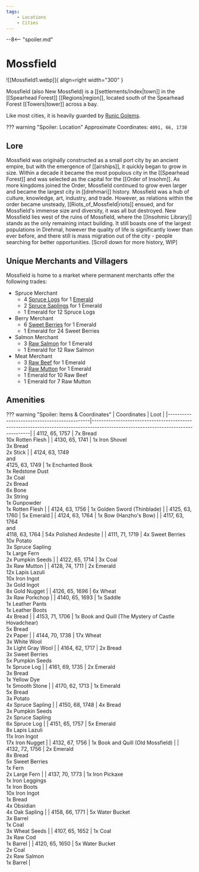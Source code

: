 ```yaml
---
tags:
    - Locations
    - Cities
---
```


--8<-- "spoiler.md"

# Mossfield

![[Mossfield1.webp]]{ align=right width="300" }

Mossfield (also New Mossfield) is a [[settlements/index|town]] in the [[Spearhead Forest]] [[Regions|region]], located south of the Spearhead Forest [[Towers|tower]] across a bay.

Like most cities, it is heavily guarded by [Runic Golems](https://minecraft.gamepedia.com/Iron_Golem).

??? warning "Spoiler: Location"
	Approximate Coordinates: `4091, 66, 1730`
	
## Lore

Mossfield was originally constructed as a small port city by an ancient empire, but with the emergence of [[airships]], it quickly began to grow in size. Within a decade it became the most populous city in the [[Spearhead Forest]] and was selected as the capital for the [[Order of Insohm]]. As more kingdoms joined the Order, Mossfield continued to grow even larger and became the largest city in [[drehmari]] history. Mossfield was a hub of culture, knowledge, art, industry, and trade. However, as relations within the order became unsteady, [[Riots_of_Mossfield|riots]] ensued, and for Mossfield's immense size and diversity, it was all but destroyed. New Mossfield lies west of the ruins of Mossfield, where the [[Insohmic Library]] stands as the only remaining intact building. It still boasts one of the largest populations in Drehmal, however the quality of life is significantly lower than ever before, and there still is mass migration out of the city - people searching for better opportunities. \[Scroll down for more history, WIP\]

## Unique Merchants and Villagers

Mossfield is home to a market where permanent merchants offer the
following trades:

- Spruce Merchant
    - 4 [Spruce Logs](https://minecraft.gamepedia.com/Log) for 1 [Emerald](https://minecraft.gamepedia.com/Emerald)
    - 2 [Spruce Saplings](https://minecraft.gamepedia.com/Sapling) for 1 Emerald
    - 1 Emerald for 12 Spruce Logs
- Berry Merchant
    - 6 [Sweet Berries](https://minecraft.gamepedia.com/Sweet_Berries) for 1 Emerald
    - 1 Emerald for 24 Sweet Berries
- Salmon Merchant
    - 3 [Raw Salmon](https://minecraft.gamepedia.com/Raw_Salmon) for 1 Emerald
    - 1 Emerald for 12 Raw Salmon
- Meat Merchant
    - 3 [Raw Beef](https://minecraft.gamepedia.com/Raw_Beef) for 1 Emerald
    - 2 [Raw Mutton](https://minecraft.gamepedia.com/Raw_Mutton) for 1 Emerald
    - 1 Emerald for 10 Raw Beef
    - 1 Emerald for 7 Raw Mutton


## Amenities 

??? warning "Spoiler: Items & Coordinates"
	| Coordinates                                 | Loot                                                                                                                             |
	|---------------------------------------------|----------------------------------------------------------------------------------------------------------------------------------|
	| 4112, 65, 1757                              | 7x Bread <br>10x Rotten Flesh                                                                                                    |
	| 4130, 65, 1741                              | 1x Iron Shovel <br>3x Bread <br>2x Stick                                                                                         |
	| 4124, 63, 1749 <br>and <br>4125, 63, 1749   | 1x Enchanted Book <br>1x Redstone Dust <br>3x Coal <br>2x Bread <br>6x Bone <br>3x String <br>1x Gunpowder <br>1x Rotten Flesh   |
	| 4124, 63, 1756                              | 1x Golden Sword (Thinblade)                                                                                                      |
	| 4125, 63, 1760                              | 5x Emerald                                                                                                                       |
	| 4124, 63, 1764                              | 1x Bow (Hanzho's Bow)                                                                                                            |
	| 4117, 63, 1764 <br>and <br>4118, 63, 1764   | 54x Polished Andesite                                                                                                            |
	| 4111, 71, 1719                              | 4x Sweet Berries <br>10x Potato <br>3x Spruce Sapling <br>1x Large Fern <br>2x Pumpkin Seeds                                     |
	| 4122, 65, 1714                              | 3x Coal <br>3x Raw Mutton                                                                                                        |
	| 4128, 74, 1711                              | 2x Emerald <br>12x Lapis Lazuli <br>10x Iron Ingot <br>3x Gold Ingot <br>8x Gold Nugget                                          |
	| 4126, 65, 1696                              | 6x Wheat <br>3x Raw Porkchop                                                                                                     |
	| 4140, 65, 1693                              | 1x Saddle <br>1x Leather Pants <br>1x Leather Boots <br>4x Bread                                                                 |
	| 4153, 71, 1706                              | 1x Book and Quill (The Mystery of Castle Hovadchear) <br>5x Bread <br>2x Paper                                                   |
	| 4144, 70, 1738                              | 17x Wheat <br>3x White Wool <br>3x Light Gray Wool                                                                               |
	| 4164, 62, 1717                              | 2x Bread <br>3x Sweet Berries <br>5x Pumpkin Seeds <br>1x Spruce Log                                                             |
	| 4161, 69, 1735                              | 2x Emerald <br>3x Bread <br>1x Yellow Dye <br>1x Smooth Stone                                                                    |
	| 4170, 62, 1713                              | 1x Emerald <br>5x Bread <br>3x Potato <br>4x Spruce Sapling                                                                      |
	| 4150, 68, 1748                              | 4x Bread <br>3x Pumpkin Seeds <br>2x Spruce Sapling <br>6x Spruce Log                                                            |
	| 4151, 65, 1757                              | 5x Emerald <br>8x Lapis Lazuli <br>11x Iron Ingot <br>17x Iron Nugget                                                            |
	| 4132, 67, 1756                              | 1x Book and Quill (Old Mossfield)                                                                                                |
	| 4132, 72, 1756                              | 2x Emerald <br>8x Bread <br>5x Sweet Berries <br>1x Fern <br>2x Large Fern                                                       |
	| 4137, 70, 1773                              | 1x Iron Pickaxe <br>1x Iron Leggings <br>1x Iron Boots <br>10x Iron Ingot <br>1x Bread <br>4x Obsidian <br>4x Oak Sapling        |
	| 4158, 66, 1771                              | 5x Water Bucket <br>3x Barrel <br>1x Coal <br>3x Wheat Seeds                                                                     |
	| 4107, 65, 1652                              | 1x Coal <br>3x Raw Cod <br>1x Barrel                                                                                             |
	| 4120, 65, 1650                              | 5x Water Bucket <br>2x Coal <br>2x Raw Salmon <br>1x Barrel                                                                      |
